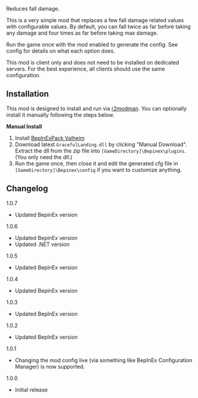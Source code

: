 Reduces fall damage.

This is a very simple mod that replaces a few fall damage related values with configurable values. By default, you can fall twice as far before taking any damage and four times as far before taking max damage.

Run the game once with the mod enabled to generate the config. See config for details on what each option does.

This mod is client only and does not need to be installed on dedicated servers. For the best experience, all clients should use the same configuration.

## Installation
This mod is designed to install and run via [r2modman](https://thunderstore.io/package/ebkr/r2modman/). You can optionally install it manually following the steps below.

**Manual Install**
1. Install [BepInExPack Valheim](https://valheim.thunderstore.io/package/denikson/BepInExPack_Valheim/)
2. Download latest ``GracefulLanding.dll`` by clicking "Manual Download". Extract the dll from the zip file into ``[GameDirectory]\Bepinex\plugins``. (You only need the dll.)
3. Run the game once, then close it and edit the generated cfg file in ``[GameDirectory]\Bepinex\config`` if you want to customize anything.

## Changelog

1.0.7

* Updated BepinEx version

1.0.6

* Updated BepinEx version
* Updated .NET version

1.0.5

* Updated BepinEx version

1.0.4

* Updated BepinEx version

1.0.3

* Updated BepInEx version

1.0.2

* Updated BepInEx version

1.0.1

* Changing the mod config live (via something like BepInEx Configuration Manager) is now supported.

1.0.0

* Initial release
